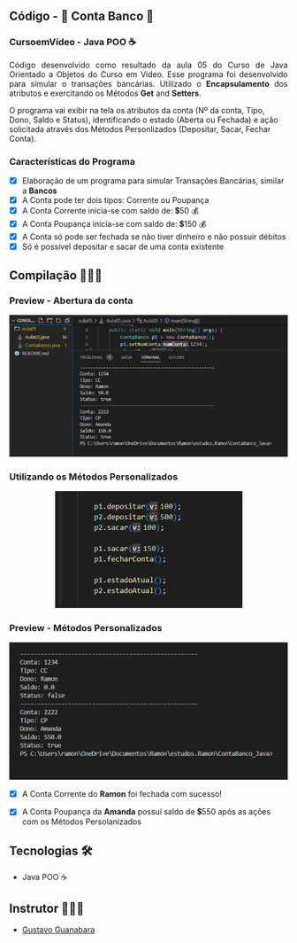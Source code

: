 ## Código - 🏧 Conta Banco 💸

### CursoemVídeo - Java POO ☕


<p align="justify">Código desenvolvido como resultado da aula 05 do Curso de Java Orientado a Objetos do Curso em Vídeo. Esse programa foi desenvolvido para simular o transações bancárias. Utilizado o <strong>Encapsulamento</strong> dos atributos e exercitando os Métodos <strong>Get</strong> and <strong>Setters</strong>.

O programa vai exibir na tela os atributos da conta (Nº da conta, Tipo, Dono, Saldo e Status), identificando o estado (Aberta ou Fechada) e ação solicitada através dos Métodos Personlizados (Depositar, Sacar, Fechar Conta).
</p>

### Características do Programa 

- [x] Elaboração de um programa para simular Transações Bancárias, similar a <strong>Bancos</strong>
- [x] A Conta pode ter dois tipos: Corrente ou Poupança
- [x] A Conta Corrente inicia-se com saldo de: 💲50 💰
- [x] A Conta Poupança inicia-se com saldo de: 💲150 💰
- [x] A Conta só pode ser fechada se não tiver dinheiro e não possuir débitos
- [x] Só é possível depositar e sacar de uma conta existente
  
## Compilação 👨🏽‍💻
### Preview - Abertura da conta
<p align="center">
  <img alt="output - open count" src=".github/preview_opencount.PNG">
</p>

### Utilizando os Métodos Personalizados 
<p align="center">
  <img alt="output - codMetodos" src=".github/preview_codMetodos.PNG">
</p>

### Preview - Métodos Personalizados
<p align="center">
  <img alt="output - metodos perso" src=".github/preview_metodos.PNG">
</p>

- [x] A Conta Corrente do <strong>Ramon</strong> foi fechada com sucesso!
- [x] A Conta Poupança da <strong>Amanda</strong> possuí saldo de 💲550 após as ações com os Métodos Persolanizados


## Tecnologias 🛠

- Java POO ☕

## Instrutor 👨🏽‍🏫
- <a target="_blank" href="https://www.linkedin.com/in/guanabara/">Gustavo Guanabara</a>





